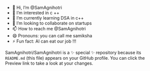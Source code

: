 - 👋 Hi, I’m @SamAgnihotri
- 👀 I’m interested in c ++
- 🌱 I’m currently learning DSA in c++
- 💞️ I’m looking to collaborate on startups
- 📫 How to reach me @SamAgnihotri
- 😄 Pronouns: you can call me samiksha
- ⚡ Fun fact: AI can eat our job !!!


SamAgnihotri/SamAgnihotri is a ✨ special ✨ repository because its `README.md` (this file) appears on your GitHub profile.
You can click the Preview link to take a look at your changes.

